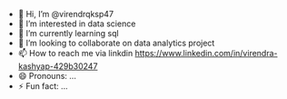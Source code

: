 - 👋 Hi, I’m @virendrqksp47
- 👀 I’m interested in data science
- 🌱 I’m currently learning sql
- 💞️ I’m looking to collaborate on data analytics project
- 📫 How to reach me via linkdin https://www.linkedin.com/in/virendra-kashyap-429b30247
- 😄 Pronouns: ...
- ⚡ Fun fact: ...

<!---
virendrqksp47/virendrqksp47 is a ✨ special ✨ repository because its `README.md` (this file) appears on your GitHub profile.
You can click the Preview link to take a look at your changes.
--->
